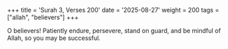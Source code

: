 +++
title = 'Surah 3, Verses 200'
date = '2025-08-27'
weight = 200
tags = ["allah", "believers"]
+++

O believers! Patiently endure, persevere, stand on guard, and be mindful of Allah, so you may be successful.